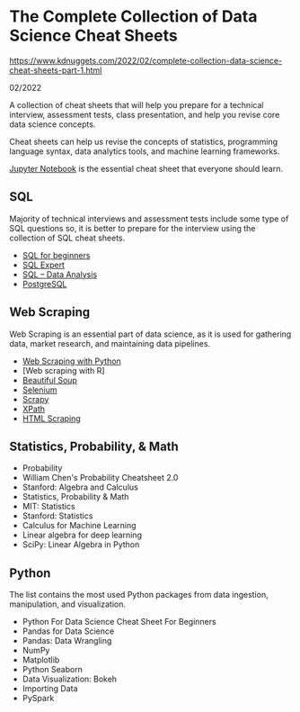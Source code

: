 The Complete Collection of Data Science Cheat Sheets
====================================================

https://www.kdnuggets.com/2022/02/complete-collection-data-science-cheat-sheets-part-1.html

02/2022

A collection of cheat sheets that will help you prepare for a technical interview, assessment tests, class presentation, and help you revise core data science concepts.

Cheat sheets can help us revise the concepts of statistics, programming language syntax, data analytics tools, and machine learning frameworks. 


[Jupyter Notebook](https://www.edureka.co/blog/wp-content/uploads/2018/10/Jupyter_Notebook_CheatSheet_Edureka.pdf) is the essential cheat sheet that everyone should learn.

## SQL

Majority of technical interviews and assessment tests include some type of SQL questions so, it is better to prepare for the interview using the collection of  SQL cheat sheets.

- [SQL for beginners](https://programmingwithmosh.com/wp-content/uploads/2019/03/SQL-Cheat-Sheet.pdf)
- [SQL Expert](https://learnsql.com/blog/sql-basics-cheat-sheet/)
- [SQL – Data Analysis](https://www.dataquest.io/blog/sql-cheat-sheet/)
- [PostgreSQL](https://www.postgresqltutorial.com/postgresql-cheat-sheet/)

## Web Scraping

Web Scraping is an essential part of data science, as it is used for gathering data, market research, and maintaining data pipelines.

- [Web Scraping with Python](./scrapy/web-scraping-cheat-sheet-2021-python-for-web-scraping.pdf)
- [Web scraping with R]
- [Beautiful Soup](https://cheatography.com/justin1209/cheat-sheets/beautiful-soup/)
- [Selenium](https://intellipaat.com/blog/tutorial/selenium-tutorial/selenium-cheat-sheet/)
- [Scrapy](https://gist.github.com/zlin888/21517c4558962fa8e47a14a6259c7168)
- [XPath](https://devhints.io/xpath)
- [HTML Scraping](https://docs.python-guide.org/scenarios/scrape/)

## Statistics, Probability, & Math

- Probability
- William Chen's Probability Cheatsheet 2.0
- Stanford: Algebra and Calculus
- Statistics, Probability & Math
- MIT: Statistics
- Stanford: Statistics
- Calculus for Machine Learning
- Linear algebra for deep learning
- SciPy: Linear Algebra in Python

## Python

The list contains the most used Python packages from data ingestion, manipulation, and visualization.

- Python For Data Science Cheat Sheet For Beginners[](https://datacamp-community-prod.s3.amazonaws.com/0eff0330-e87d-4c34-88d5-73e80cb955f2)
- Pandas for Data Science[](https://datacamp-community-prod.s3.amazonaws.com/f04456d7-8e61-482f-9cc9-da6f7f25fc9b)
- Pandas: Data Wrangling[](https://datacamp-community-prod.s3.amazonaws.com/d4efb29b-f9c6-4f1c-8c98-6f568d88b48f)
- NumPy[](https://datacamp-community-prod.s3.amazonaws.com/ba1fe95a-8b70-4d2f-95b0-bc954e9071b0)
- Matplotlib[](https://datacamp-community-prod.s3.amazonaws.com/e1a8f39d-71ad-4d13-9a6b-618fe1b8c9e9)
- Python Seaborn[](https://datacamp-community-prod.s3.amazonaws.com/263130e2-2c92-4348-a356-9ed9b5034247)
- Data Visualization: Bokeh[](https://datacamp-community-prod.s3.amazonaws.com/f0c1e06f-53ba-4f3b-aa9f-b196221f55a3)
- Importing Data[](https://datacamp-community-prod.s3.amazonaws.com/72e88aa1-b4f2-4658-9d86-15becf8263df)
- PySpark[](https://datacamp-community-prod.s3.amazonaws.com/acfa4325-1d43-4542-8ce4-bea2d287db10)